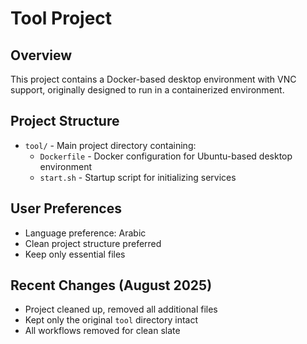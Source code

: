 # Tool Project

## Overview
This project contains a Docker-based desktop environment with VNC support, originally designed to run in a containerized environment.

## Project Structure
- `tool/` - Main project directory containing:
  - `Dockerfile` - Docker configuration for Ubuntu-based desktop environment
  - `start.sh` - Startup script for initializing services

## User Preferences
- Language preference: Arabic
- Clean project structure preferred
- Keep only essential files

## Recent Changes (August 2025)
- Project cleaned up, removed all additional files
- Kept only the original `tool` directory intact
- All workflows removed for clean slate